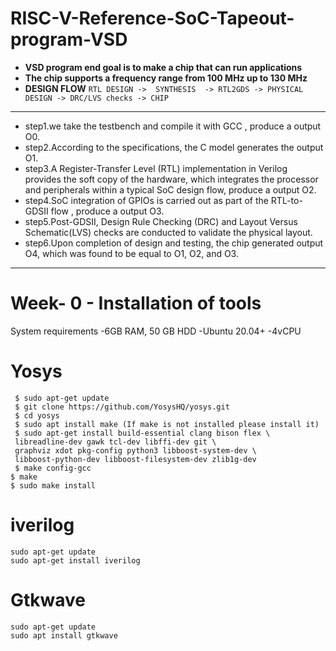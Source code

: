 # RISC-V-Reference-SoC-Tapeout-program-VSD

   - **VSD program end goal is to make a chip that can run applications**
   - **The chip supports a frequency range from 100 MHz up to 130 MHz**
   - **DESIGN FLOW**
   ` RTL DESIGN ->  SYNTHESIS  -> RTL2GDS -> PHYSICAL DESIGN -> DRC/LVS checks -> CHIP `

---

  - step1.we take the testbench and compile it with GCC , produce a output O0.
  - step2.According to the specifications, the C model generates the output O1.
  - step3.A Register-Transfer Level (RTL) implementation in Verilog provides the soft copy of the hardware, which                  integrates the processor and peripherals within a typical SoC design flow, produce a output O2.
  - step4.SoC integration of GPIOs is carried out as part of the RTL-to-GDSII flow , produce a output O3.
  - step5.Post-GDSII, Design Rule Checking (DRC) and Layout Versus Schematic(LVS) checks are conducted to validate the            physical layout.
  - step6.Upon completion of design and testing, the chip generated output O4, which was found to be equal 
         to O1, O2, and O3.
    
---

 # Week- 0 - Installation of tools 

  System requirements
     -6GB RAM, 50 GB HDD
     -Ubuntu 20.04+
     -4vCPU
     

  # Yosys 
     $ sudo apt-get update
     $ git clone https://github.com/YosysHQ/yosys.git
     $ cd yosys
     $ sudo apt install make (If make is not installed please install it)
     $ sudo apt-get install build-essential clang bison flex \
     libreadline-dev gawk tcl-dev libffi-dev git \
     graphviz xdot pkg-config python3 libboost-system-dev \
     libboost-python-dev libboost-filesystem-dev zlib1g-dev
     $ make config-gcc
    $ make
    $ sudo make install
   

  # iverilog
    sudo apt-get update
    sudo apt-get install iverilog

  # Gtkwave 
    sudo apt-get update
    sudo apt install gtkwave
 
 
